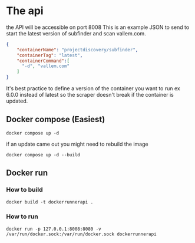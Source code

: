# The api
the API will be accessible on port 8008
This is an example JSON to send to start the latest version of subfinder and scan vallem.com.

```json
{
    "containerName": "projectdiscovery/subfinder",
    "containerTag": "latest",
    "containerCommand":[
      "-d", "vallem.com"
    ]
}
```

It's best practice to define a version of the container you want to run ex 6.0.0 instead of latest so the scraper doesn't break if the container is updated.

## Docker compose (Easiest)

```shell
docker compose up -d
```

if an update came out you might need to rebuild the image

```shell
docker compose up -d --build
```

## Docker run
### How to build

```shell
docker build -t dockerrunnerapi .
```

### How to run

```shell
docker run -p 127.0.0.1:8008:8080 -v /var/run/docker.sock:/var/run/docker.sock dockerrunnerapi
```